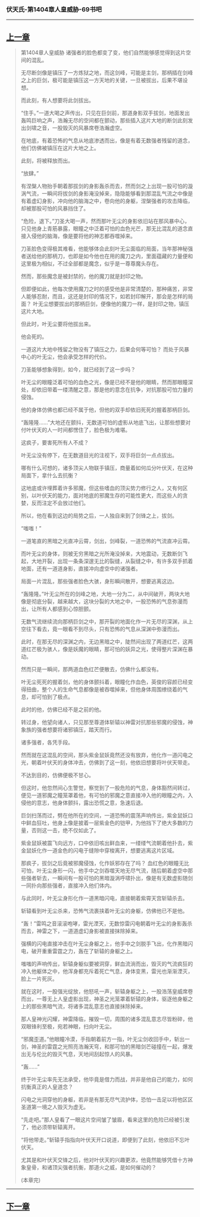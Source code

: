 ### 伏天氏-第1404章人皇威胁-69书吧

--------
[上一章](./3288f0ab65b704a8e2e2dcd619bb0846.md)
--------


>
>
>
>第1404章人皇威胁
>诸强者的脸色都变了变，他们自然能够感觉得到这片空间的混乱。
>
>无尽断剑像是镇压了一方炼狱之地，而这剑峰，可能是主剑，那柄插在剑峰之上的巨剑，极可能是镇压这一方天地的关键，一旦被拔出，后果不堪设想。
>
>而此刻，有人想要将此剑拔出。
>
>“住手。”一道大喝之声传出，只见在巨剑前，那道身影双手拔剑，地面发出轰鸣巨响之声，浩瀚无尽的空间都在颤动，那些插入这片大地的断剑此刻发出剑啸之音，一股毁灭的风暴席卷浩瀚虚空。
>
>在地底，有着恐怖的气息从地底渗透而出，像是有着无数强者残留的道念，他们仿佛被镇压在这片大地之上。
>
>此刻，将被释放而出。
>
>“放肆。”
>
>有涅槃人物抬手朝着那拔剑的身影轰杀而去，然而剑之上出现一股可怕的漩涡气流，一瞬间将拔剑的身影淹没掉来，隐隐能够看到那混乱气流之中像是有着虚幻身影，冲向他的脑海之中，卷向他的身躯，涅槃强者的攻击降临，却被那股可怕的风暴挡住了。
>
>“危险，退下。”刀圣大喝一声，然而那叶无尘的身影依旧站在那风暴中心，只见他身上青筋暴露，眼瞳之中泛着可怕的血色光芒，那无比混乱的道念直接入侵他的脑海，像是要将他的神志都吞噬掉来。
>
>刀圣脸色变得极其难看，他能够体会此刻叶无尘面临的局面，当年那神秘强者送给他的那柄刀，也即是如今他也在用的魔刀之内，里面蕴藏的力量便和这里极为相似，不过全部都是魔念，似乎是一尊尊魔头存在。
>
>然而，那些魔念是被封禁的，他的魔刀就是封印之物。
>
>但即便如此，他每次使用魔刀之时的感受他是非常清楚的，那种痛苦，非常人能够忍耐，而且，这还是封印的情况下，如若封印解开，那会是怎样的局面？
>叶无尘想要拔出的那柄巨剑，便像他的魔刀一样，是封印之物，镇压这片大地。
>
>但此时，叶无尘要将他拔出来。
>
>他会死的。
>
>一道这片大地中残留之物没有了镇压之力，后果会何等可怕？
>而处于风暴中心的叶无尘，他会承受怎样的代价。
>
>刀圣能够想象得到，如今，就已经到了这一步吗？
>
>叶无尘的眼瞳泛着可怕的血色之光，像是已经不是他的眼睛，然而那眼瞳深处，却依旧带着一缕清醒之意，那是他的意念在抗争，对抗那股可怕力量的侵蚀。
>
>他的身体仿佛也都已经不属于他，但他的双手却依旧死死的握着那柄巨剑。
>
>“轰隆隆……”大地还在颤抖，无数道可怕的虚影从地底飞出，让那些想要对付叶伏天的人一时间都愣住了，脸色极为难堪。
>
>这疯子，要害死所有人不成？
>
>叶无尘没有停下，在无数道目光的注视下，双手将巨剑一点点拔出。
>
>哪有什么可想的，诸多顶尖人物联手镇压，商量着如何瓜分叶伏天，在这种局面下，拿什么去抗衡？
>
>这地底或许埋葬着许多邪魔，但这些嗜血的顶尖势力修行之人，又有何区别，以叶伏天的能力，面对地底的邪魔生存的可能性更大，而这些人的贪婪，反而注定不会放过他们。
>
>所以，他在看到这边的局势之后，一人独自来到了剑锋之上，拔剑。
>
>“嗤嗤！”
>
>一道笔直的黑暗之光直冲云霄，剑出，剑峰裂，一道恐怖的气流直冲云霄。
>
>而叶无尘的身体，则被无穷黑暗之光所淹没掉来，大地震动，无数断剑飞起，大地开裂，出现一条条深邃无比的裂缝，从裂缝之中，有许多双手抓着地面，还有一道道身影，直接冲向虚空中的诸强者。
>
>局面一片混乱，那些强者脸色大骇，身形瞬间散开，想要逃离这边。
>
>“轰隆隆。”叶无尘所在的剑峰之地，大地一分为二，从中间破开，两块大地像是彻底分裂，越来越大，这块分裂的大地之中，一股恐怖的气息弥漫而出，让所有人都感到心惊胆颤。
>
>无数气流继续流向那柄巨剑之中，那开裂的地面化作一片无尽的深渊，从上空往下看去，竟一眼看不到尽头，只有恐怖的气息从深渊中弥漫而出。
>
>此时，在那无尽的深渊之内，无边黑暗之中，陡然间出现了两道红芒，这两道红芒极为骇人，像是妖魔的眼睛，那可怕的妖异之光，使得整片深渊在暴动。
>
>然而只是一瞬间，那两道血色红芒便散去，仿佛什么都没有。
>
>叶无尘死死的握着剑，他的身体颤抖着，眼瞳化作血色，英俊的容颜已经变得扭曲，整个人的生命气息都像是被吞噬掉来，但他身体周围缭绕着的气息，却可怕到了极点。
>
>此时的他，仿佛已经不是之前的他。
>
>转过身，他望向诸人，只见那至尊道体斩辕以神雷对抗那些邪魔的侵蚀，神象族的强者想要将诸邪镇压，踏天而行。
>
>诸多强者，各凭手段。
>
>然而就在这混乱的空间，那头紫金鼠妖竟然还没有放弃，他化作一道闪电之光，朝着叶伏天的身体冲去，仿佛到了这一刻，他依旧想要将叶伏天带走。
>
>不达到目的，仿佛便极不甘心。
>
>但这时，他忽然间心生警觉，察觉到了一股危险的气息，身体豁然间转过，便见一道邪魔之瞳笼罩着他，有可怕的邪魔之意直接冲入他的眼瞳之内，入侵他的意志，他身体颤抖，露出恐慌之意，急速后退。
>
>巨剑扫荡而过，劈在他所在的空间，一道恐怖的震荡声响传出，紫金鼠妖口中鲜血狂吐，他身上像是披着一层紫金色的铠甲，为他挡下了绝大多数的力量，否则这一击，绝不仅如此了。
>
>紫金鼠妖被震飞向远方，口中依旧咳出鲜血来，一缕缕气流朝着他扑去，紫金鼠妖化作一道金色的闪电于缝隙中穿梭离开，想要逃离这片区域。
>
>那疯子，拔剑之后竟被邪魔侵蚀，化作妖邪存在了吗？
>血红色的眼瞳无比可怕，叶无尘身形一闪，他手中之剑吞噬天地无尽气流，随后朝着虚空中那些强者斩去，一瞬间有一股可怕的黑暗漩涡呼啸扑出，像是有无数虚影随剑一同扑向那些强者，直接冲入他们体内。
>
>与此同时，叶无尘身形化作一道黑暗闪电，直接朝着紫霄天宫斩辕杀去。
>
>斩辕看到叶无尘杀来，恐怖气流裹挟着叶无尘的身躯，仿佛他已不是他。
>
>“轰！”雷鸣之音滚滚咆哮，雷光湮天，无数惊雷闪电朝着叶无尘的身影轰杀而去，神雷之下，一道道虚幻身影被直接抹除掉来。
>
>强横的闪电直接冲击在叶无尘身躯之上，他手中之剑脱手飞出，化作黑暗闪电，破开重重雷霆之力，轰在了斩辕的身躯之上。
>
>嗤嗤的声响传出，斩辕身躯似要被洞穿，鲜血流淌而出，毁灭的气流疯狂的冲入他躯体之中，他浑身都充斥着死亡气息，身体变黑，雷光也渐渐湮灭，脸上一片死灰。
>
>就在这时，一股强光绽放，他怒吼一声，斩辕身躯之上，一股浩荡皇威席卷而出，一尊无上人皇虚影出现，神圣之光笼罩着斩辕的身体，驱逐他身躯之上的那些黑暗气流，将诸多混乱意志也直接抹除掉来。
>
>那人皇神光闪耀，神雷降临，摧毁一切，周围的诸多混乱意志尽皆粉碎，他双眼锋利至极，宛若神眼，扫向叶无尘。
>
>“邪魔歪道。”他眼瞳冷漠，手指朝着前方一指，叶无尘剑收回手中，斩出一剑，神圣的雷霆之光照亮浩瀚天穹，和那可怕的黑暗剑芒碰撞在一起，爆发出无与伦比的毁灭气息，天地间刮起惊人的风暴。
>
>“轰……”
>
>终于叶无尘率先无法承受，他毕竟是借力而战，并非是他自己的能力，如何抗衡真正的人皇道念？
>
>闪电之光洞穿他的身躯，若非是有那无尽气流护体，恐怕一击足以将他区区圣道第一境之人毁灭为虚无。
>
>“先走吧。”那人皇看了一眼这片空间皱了皱眉，看来这里的危险已经被引发了，他必须带斩辕离开。
>
>“将他带走。”斩辕手指指向叶伏天开口说道，即便到了此刻，他依旧不忘叶伏天。
>
>尤其是和叶伏天交锋之后，他对叶伏天的兴趣更浓，他竟然能够凭借十方神象皇骨，和诸顶尖强者抗衡，那道火之威，是如何催动的？
>
>(本章完)
>
>

--------
[下一章](./a352a6570b500dce5e409495cd93fac1.md)
--------
